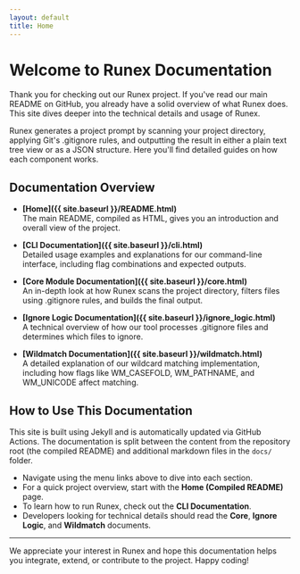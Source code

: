 ```yaml
---
layout: default
title: Home
---
```


# Welcome to Runex Documentation

Thank you for checking out our Runex project. If you've read our main README on GitHub, you already have a solid overview of what Runex does. This site dives deeper into the technical details and usage of Runex.

Runex generates a project prompt by scanning your project directory, applying Git's .gitignore rules, and outputting the result in either a plain text tree view or as a JSON structure. Here you'll find detailed guides on how each component works.

## Documentation Overview

- **[Home]({{ site.baseurl }}/README.html)**  
  The main README, compiled as HTML, gives you an introduction and overall view of the project.

- **[CLI Documentation]({{ site.baseurl }}/cli.html)**  
  Detailed usage examples and explanations for our command-line interface, including flag combinations and expected outputs.

- **[Core Module Documentation]({{ site.baseurl }}/core.html)**  
  An in-depth look at how Runex scans the project directory, filters files using .gitignore rules, and builds the final output.

- **[Ignore Logic Documentation]({{ site.baseurl }}/ignore_logic.html)**  
  A technical overview of how our tool processes .gitignore files and determines which files to ignore.

- **[Wildmatch Documentation]({{ site.baseurl }}/wildmatch.html)**  
  A detailed explanation of our wildcard matching implementation, including how flags like WM_CASEFOLD, WM_PATHNAME, and WM_UNICODE affect matching.

## How to Use This Documentation

This site is built using Jekyll and is automatically updated via GitHub Actions. The documentation is split between the content from the repository root (the compiled README) and additional markdown files in the `docs/` folder.

- Navigate using the menu links above to dive into each section.
- For a quick project overview, start with the **Home (Compiled README)** page.
- To learn how to run Runex, check out the **CLI Documentation**.
- Developers looking for technical details should read the **Core**, **Ignore Logic**, and **Wildmatch** documents.

---

We appreciate your interest in Runex and hope this documentation helps you integrate, extend, or contribute to the project. Happy coding!
